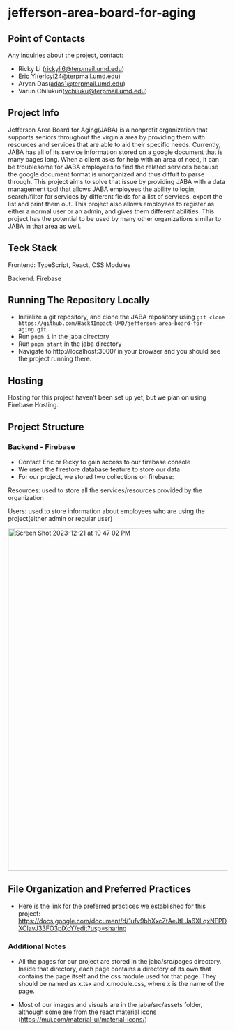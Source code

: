 # jefferson-area-board-for-aging
## Point of Contacts
Any inquiries about the project, contact:
- Ricky Li (rickyli6@terpmail.umd.edu)
- Eric Yi(ericyi24@terpmail.umd.edu)
- Aryan Das(adas1@terpmail.umd.edu)
- Varun Chilukuri(vchiluku@terpmail.umd.edu)

## Project Info
Jefferson Area Board for Aging(JABA) is a nonprofit organization that supports seniors throughout the virginia area by providing them with resources and services that are able to aid their specific needs. Currently, JABA has all of its service information stored on a google document that is many pages long. When a client asks for help with an area of need, it can be troublesome for JABA employees to find the related services because the google document format is unorganized and thus diffult to parse through. This project aims to solve that issue by providing JABA with a data management tool that allows JABA employees the ability to login, search/filter for services by different fields for a list of services, export the list and print them out. This project also allows employees to register as either a normal user or an admin, and gives them different abilities. This project has the potential to be used by many other organizations similar to JABA in that area as well. 

## Teck Stack
Frontend: TypeScript, React, CSS Modules

Backend: Firebase


## Running The Repository Locally

- Initialize a git repository, and clone the JABA repository using `git clone https://github.com/Hack4Impact-UMD/jefferson-area-board-for-aging.git`
- Run `pnpm i` in the jaba directory
- Run `pnpm start` in the jaba directory
- Navigate to  http://localhost:3000/ in your browser and you should see the project running there.

## Hosting
Hosting for this project haven’t been set up yet, but we plan on using Firebase Hosting.


## Project Structure
### Backend - Firebase
- Contact Eric or Ricky to gain access to our firebase console
- We used the firestore database feature to store our data
- For our project, we stored two collections on firebase:
  
Resources: used to store all the services/resources provided by the organization

Users: used to store information about employees who are using the project(either admin or regular user)

<img width="786" alt="Screen Shot 2023-12-21 at 10 47 02 PM" src="https://github.com/Hack4Impact-UMD/jefferson-area-board-for-aging/assets/68857577/7315f1e7-b8e3-4ef1-a33d-e430d4dca968">

## File Organization and Preferred Practices
- Here is the link for the preferred practices we established for this project: https://docs.google.com/document/d/1ufv9bhXxcZtAeJtLJa6XLqxNEPDXCIavJ33FO3piXoY/edit?usp=sharing

### Additional Notes
- All the pages for our project are stored in the jaba/src/pages directory. Inside that directory, each page contains a directory of its own that contains the page itself and the css module used for that page. They should be named as x.tsx and x.module.css, where x is the name of the page.
  
- Most of our images and visuals are in the jaba/src/assets folder, although some are from the react material icons (https://mui.com/material-ui/material-icons/) 














